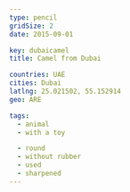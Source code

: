 ```yaml
---
type: pencil
gridSize: 2
date: 2015-09-01

key: dubaicamel
title: Camel from Dubai

countries: UAE
cities: Dubai
latlng: 25.021502, 55.152914
geo: ARE

tags:
  - animal
  - with a toy

  - round
  - without rubber
  - used
  - sharpened
---
```


